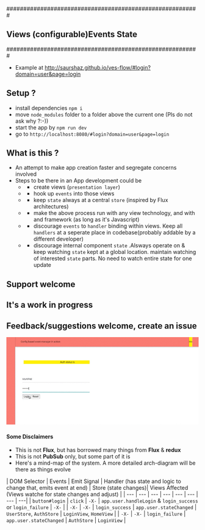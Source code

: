 
#########################################################
##  **V**iews (configurable)**E**vents **S**tate       ##
#########################################################

- Example at http://saurshaz.github.io/ves-flow/#login?domain=user&page=login

## Setup ?

-	install dependencies `npm i`
-	move `node_modules` folder to a folder above the current one (Pls do not ask why ?:-))
-	start the app by `npm run dev`
-	go to `http://localhost:8080/#login?domain=user&page=login`



## What is this ?
- An attempt to make app creation faster and segregate concerns involved
- Steps to be there in an App development could be
	- - create views (`presentation layer`)
	- - hook up `events` into those views
	- - keep `state` always at a central `store` (inspired by Flux architectures)
	- - make the above process run with any view technology, and with and framework (as long as it's Javascript)
	- - discourage `events` to `handler` binding within views. Keep all `handlers` at a seperate place in codebase(probably addable by a different developer)
	- - discourage internal component `state` .Alsways operate on & keep watching `state` kept at a global location. maintain watching of interested `state` parts. No need to watch entire state for one update


## Support welcome ##
## It's a work in progress ##
## Feedback/suggestions welcome, create an issue ##


![Demo](/demo.gif)

#### Some Disclaimers
- This is not **Flux**, but has borrowed many things from **Flux** & **redux**
- This is not **PubSub** only, but some part of it is
- Here's a mind-map of the system. A more detailed arch-diagram will be there as things evolve






| DOM Selector | Events | Emit Signal | Handler (has state and logic to change that, emits event at end) | Store (state changes)| Views Affected (Views watche for state changes and adjust) |
| --- | --- | --- | --- | --- | --- | --- |  ---|
|   `button#login`   |   `click`    |   `-X-`   | `app.user.handleLogin` & `login_success` or `login_failure`  | `-X-` |
| `-X-`  | `-X-` | `login_success` | `app.user.stateChanged`  | `UserStore`, `AuthStore` | `LoginView`, `HomeView` |
| `-X-`  | `-X-` | `login_failure` | `app.user.stateChanged` |  `AuthStore` |  `LoginView` |
